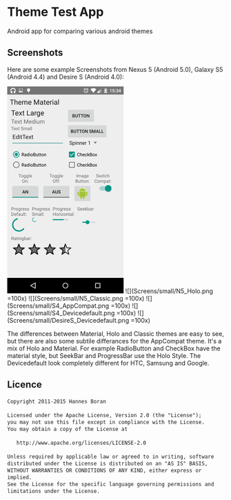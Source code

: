 # Theme Test App
Android app for comparing various android themes

## Screenshots

Here are some example Screenshots from Nexus 5 (Android 5.0), Galaxy S5 (Android 4.4) and Desire S (Android 4.0):

![](Screens/small/N5_Material.png)
![](Screens/small/N5_Holo.png =100x)
![](Screens/small/N5_Classic.png =100x)
![](Screens/small/S4_AppCompat.png =100x)
![](Screens/small/S4_Devicedefault.png =100x)
![](Screens/small/DesireS_Devicedefault.png =100x)

The differences between Material, Holo and Classic themes are easy to see, but there are also some subtile differances for the AppCompat theme. It's a mix of Holo and Material. For example RadioButton and CheckBox have the material style, but SeekBar and ProgressBar use the Holo Style. The Devicedefault look completely different for HTC, Samsung and Google.

## Licence
    Copyright 2011-2015 Hannes Boran

    Licensed under the Apache License, Version 2.0 (the "License");
    you may not use this file except in compliance with the License.
    You may obtain a copy of the License at

       http://www.apache.org/licenses/LICENSE-2.0

    Unless required by applicable law or agreed to in writing, software
    distributed under the License is distributed on an "AS IS" BASIS,
    WITHOUT WARRANTIES OR CONDITIONS OF ANY KIND, either express or implied.
    See the License for the specific language governing permissions and
    limitations under the License.
